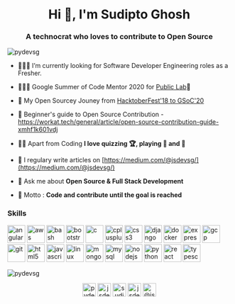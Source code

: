 <h1 align="center">Hi 👋, I'm Sudipto Ghosh</h1>
<h3 align="center">A technocrat who loves to contribute to Open Source</h3>

<p align="left"> <img src="https://komarev.com/ghpvc/?username=pydevsg" alt="pydevsg" /> </p>

- 🧑🏻‍💻 I’m currently looking for Software Developer Engineering roles as a Fresher. 

- 👨🏻‍💻 Google Summer of Code Mentor 2020 for [Public Lab](https://publiclab.org/)🎈 

<!-- - 👨‍💻 All of my projects will be available at [http://pydevsg.github.io/](http://pydevsg.github.io/) -->

- 🚀 My Open Sourcey Jouney from [HacktoberFest'18 to GSoC'20](https://medium.com/@jsdevsg/my-voyage-through-open-source-222176246487)

- 🔰 Beginner's guide to Open Source Contribution - https://workat.tech/general/article/open-source-contribution-guide-xmhf1k601vdj 

- ✌🏻 Apart from Coding **I love quizzing 🏆, playing 🏓 and 🎸**

- 📝 I regulary write articles on [https://medium.com/@jsdevsg/](https://medium.com/@jsdevsg/)

- 💬 Ask me about **Open Source & Full Stack Development**

<!-- - 📫 Reach out to me - **ghoshsudipto1129@gmail.com** -->

- 🎯 Motto : **Code and contribute until the goal is reached**

### Skills

<p align="left"><img src="https://devicons.github.io/devicon/devicon.git/icons/angularjs/angularjs-original.svg" alt="angularjs" width="40" height="40"/> <img src="https://devicons.github.io/devicon/devicon.git/icons/amazonwebservices/amazonwebservices-original-wordmark.svg" alt="aws" width="40" height="40"/> <img src="https://www.vectorlogo.zone/logos/gnu_bash/gnu_bash-icon.svg" alt="bash" width="40" height="40"/> <img src="https://devicons.github.io/devicon/devicon.git/icons/bootstrap/bootstrap-plain.svg" alt="bootstrap" width="40" height="40"/> <img src="https://devicons.github.io/devicon/devicon.git/icons/c/c-original.svg" alt="c" width="40" height="40"/> <img src="https://devicons.github.io/devicon/devicon.git/icons/cplusplus/cplusplus-original.svg" alt="cplusplus" width="40" height="40"/> <img src="https://devicons.github.io/devicon/devicon.git/icons/css3/css3-original-wordmark.svg" alt="css3" width="40" height="40"/> <img src="https://devicons.github.io/devicon/devicon.git/icons/django/django-original.svg" alt="django" width="40" height="40"/> <img src="https://devicons.github.io/devicon/devicon.git/icons/docker/docker-original-wordmark.svg" alt="docker" width="40" height="40"/> <img src="https://devicons.github.io/devicon/devicon.git/icons/express/express-original-wordmark.svg" alt="express" width="40" height="40"/> <img src="https://www.vectorlogo.zone/logos/google_cloud/google_cloud-icon.svg" alt="gcp" width="40" height="40"/> <img src="https://www.vectorlogo.zone/logos/git-scm/git-scm-icon.svg" alt="git" width="40" height="40"/> <img src="https://devicons.github.io/devicon/devicon.git/icons/html5/html5-original-wordmark.svg" alt="html5" width="40" height="40"/> <img src="https://devicons.github.io/devicon/devicon.git/icons/javascript/javascript-original.svg" alt="javascript" width="40" height="40"/> <img src="https://devicons.github.io/devicon/devicon.git/icons/linux/linux-original.svg" alt="linux" width="40" height="40"/> <img src="https://devicons.github.io/devicon/devicon.git/icons/mongodb/mongodb-original-wordmark.svg" alt="mongodb" width="40" height="40"/> <img src="https://devicons.github.io/devicon/devicon.git/icons/mysql/mysql-original-wordmark.svg" alt="mysql" width="40" height="40"/> <img src="https://devicons.github.io/devicon/devicon.git/icons/nodejs/nodejs-original-wordmark.svg" alt="nodejs" width="40" height="40"/> <img src="https://devicons.github.io/devicon/devicon.git/icons/python/python-original.svg" alt="python" width="40" height="40"/> <img src="https://devicons.github.io/devicon/devicon.git/icons/react/react-original-wordmark.svg" alt="react" width="40" height="40"/> <img src="https://devicons.github.io/devicon/devicon.git/icons/typescript/typescript-original.svg" alt="typescript" width="40" height="40"/></p><img align="center" src="https://github-readme-stats.vercel.app/api?username=pydevsg&show_icons=true" alt="pydevsg" />

<p align="center">
<a href="https://codepen.io/pydevsg" target="blank"><img align="center" src="https://cdn.jsdelivr.net/npm/simple-icons@3.0.1/icons/codepen.svg" alt="pydevsg" height="30" width="30" /></a>
<a href="https://twitter.com/jsdevsg" target="blank"><img align="center" src="https://cdn.jsdelivr.net/npm/simple-icons@3.0.1/icons/twitter.svg" alt="jsdevsg" height="30" width="30" /></a>
<a href="https://linkedin.com/in/sudiptoghosh11" target="blank"><img align="center" src="https://cdn.jsdelivr.net/npm/simple-icons@3.0.1/icons/linkedin.svg" alt="sudiptoghosh11" height="30" width="30" /></a>
<a href="https://instagram.com/sudiptog11" target="blank"><img align="center" src="https://cdn.jsdelivr.net/npm/simple-icons@3.0.1/icons/instagram.svg" alt="jsdevsg" height="30" width="30" /></a>
<a href="https://medium.com/@jsdevsg" target="blank"><img align="center" src="https://cdn.jsdelivr.net/npm/simple-icons@3.0.1/icons/medium.svg" alt="@jsdevsg" height="30" width="30" /></a>
</p>

